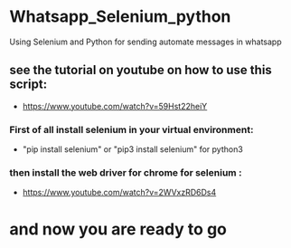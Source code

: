 # Whatsapp_Selenium_python
Using Selenium and Python for sending automate messages in whatsapp

## see the tutorial on youtube on how to use this script:

  - https://www.youtube.com/watch?v=59Hst22heiY

### First of all install selenium in your virtual environment:

  - "pip install selenium"  or "pip3 install selenium" for python3

### then install the web driver for chrome for selenium :

  - https://www.youtube.com/watch?v=2WVxzRD6Ds4

# and now you are ready to go
